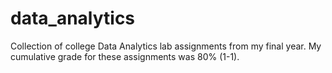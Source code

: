 # data_analytics
Collection of college Data Analytics lab assignments from my final year. My cumulative grade for these assignments was 80% (1-1). 
